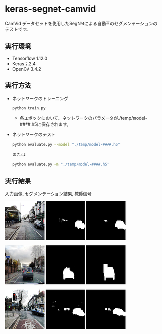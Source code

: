 # keras-segnet-camvid
CamVid データセットを使用したSegNetによる自動車のセグメンテーションのテストです。

## 実行環境
* Tensorflow 1.12.0
* Keras 2.2.4
* OpenCV 3.4.2

## 実行方法
* ネットワークのトレーニング
    ```bash
    python train.py
    ```
    * 各エポックにおいて、ネットワークのパラメータが./temp/model-####.h5に保存されます。

* ネットワークのテスト
    ```bash
    python evaluate.py --model "./temp/model-####.h5"
    ```
    または
    ```bash
    python evaluate.py -m "./temp/model-####.h5"
    ```

## 実行結果
入力画像, セグメンテーション結果, 教師信号

<!-- ![](./examples/test-19-x.png) -->
<!-- ![](./examples/test-19-y.png) -->
<!-- ![](./examples/test-19-z.png) -->
![](https://github.com/s059ff/keras-segnet-camvid/blob/master/examples/test-19-x.png)
![](https://github.com/s059ff/keras-segnet-camvid/blob/master/examples/test-19-y.png)
![](https://github.com/s059ff/keras-segnet-camvid/blob/master/examples/test-19-z.png)

<!-- ![](./examples/test-26-x.png) -->
<!-- ![](./examples/test-26-y.png) -->
<!-- ![](./examples/test-26-z.png) -->
![](https://github.com/s059ff/keras-segnet-camvid/blob/master/examples/test-26-x.png)
![](https://github.com/s059ff/keras-segnet-camvid/blob/master/examples/test-26-y.png)
![](https://github.com/s059ff/keras-segnet-camvid/blob/master/examples/test-26-z.png)

<!-- ![](./examples/test-54-x.png) -->
<!-- ![](./examples/test-54-y.png) -->
<!-- ![](./examples/test-54-z.png) -->
![](https://github.com/s059ff/keras-segnet-camvid/blob/master/examples/test-54-x.png)
![](https://github.com/s059ff/keras-segnet-camvid/blob/master/examples/test-54-y.png)
![](https://github.com/s059ff/keras-segnet-camvid/blob/master/examples/test-54-z.png)

